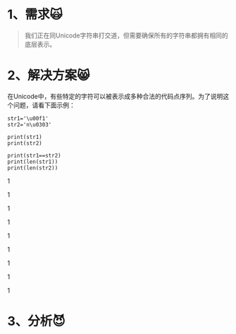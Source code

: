 # 1、需求🙀

> 我们正在同Unicode字符串打交道，但需要确保所有的字符串都拥有相同的底层表示。

# 2、解决方案😸

在Unicode中，有些特定的字符可以被表示成多种合法的代码点序列。为了说明这个问题，请看下面示例：

```
str1='\u00f1'
str2='n\u0303'

print(str1)
print(str2)

print(str1==str2)
print(len(str1))
print(len(str2))

```

1

1

1

1

1

1

1

1

1

# 3、分析😈



